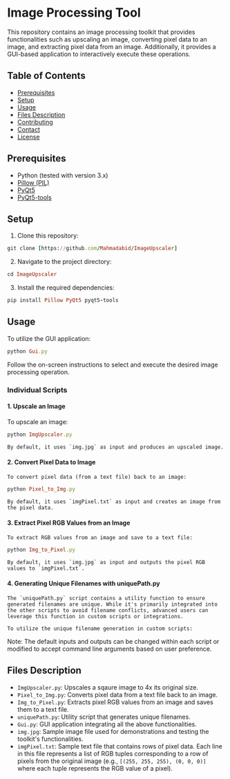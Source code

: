 # Image Processing Tool

This repository contains an image processing toolkit that provides functionalities such as upscaling an image, converting pixel data to an image, and extracting pixel data from an image. Additionally, it provides a GUI-based application to interactively execute these operations.

## Table of Contents

- [Prerequisites](#prerequisites)
- [Setup](#setup)
- [Usage](#usage)
- [Files Description](#files-description)
- [Contributing](#contributing)
- [Contact](#contact)
- [License](#license)

## Prerequisites

- Python (tested with version 3.x)
- [Pillow (PIL)](https://pillow.readthedocs.io/en/stable/)
- [PyQt5](https://pypi.org/project/PyQt5/)
- [PyQt5-tools](https://pypi.org/project/pyqt5-tools/)

## Setup

1. Clone this repository:

```ruby
git clone [https://github.com/Mahmadabid/ImageUpscaler]
```

2. Navigate to the project directory:

```ruby
cd ImageUpscaler
```

3. Install the required dependencies:

```ruby
pip install Pillow PyQt5 pyqt5-tools
```


## Usage

To utilize the GUI application:

```ruby
python Gui.py
```


Follow the on-screen instructions to select and execute the desired image processing operation.

### Individual Scripts



#### 1. Upscale an Image

   To upscale an image:

```ruby
python ImgUpscaler.py
```

    By default, it uses `img.jpg` as input and produces an upscaled image.



#### 2. Convert Pixel Data to Image

    To convert pixel data (from a text file) back to an image:

```ruby
python Pixel_to_Img.py
```

    By default, it uses `imgPixel.txt` as input and creates an image from the pixel data.



#### 3. Extract Pixel RGB Values from an Image

    To extract RGB values from an image and save to a text file:

```ruby
python Img_to_Pixel.py
```
    By default, it uses `img.jpg` as input and outputs the pixel RGB values to `imgPixel.txt`.



#### 4. Generating Unique Filenames with uniquePath.py

    The `uniquePath.py` script contains a utility function to ensure generated filenames are unique. While it's primarily integrated into the other scripts to avoid filename conflicts, advanced users can leverage this function in custom scripts or integrations.

    To utilize the unique filename generation in custom scripts:

Note: The default inputs and outputs can be changed within each script or modified to accept command line arguments based on user preference.

## Files Description

- `ImgUpscaler.py`: Upscales a sqaure image to 4x its original size.
- `Pixel_to_Img.py`: Converts pixel data from a text file back to an image.
- `Img_to_Pixel.py`: Extracts pixel RGB values from an image and saves them to a text file.
- `uniquePath.py`: Utility script that generates unique filenames.
- `Gui.py`: GUI application integrating all the above functionalities.
- `img.jpg`: Sample image file used for demonstrations and testing the toolkit's functionalities.
- `imgPixel.txt`: Sample text file that contains rows of pixel data. Each line in this file represents a list of RGB tuples corresponding to a row of pixels from the original image (e.g., `[(255, 255, 255), (0, 0, 0)]` where each tuple represents the RGB value of a pixel).

